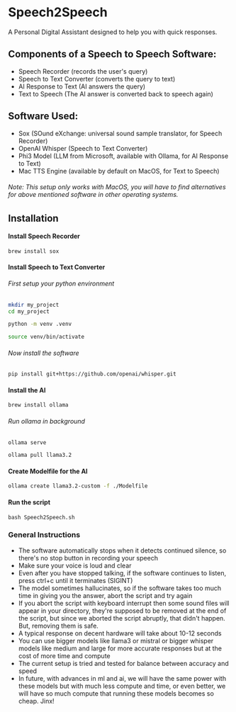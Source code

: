 # Speech2Speech
A Personal Digital Assistant designed to help you with quick responses.

## Components of a Speech to Speech Software:
- Speech Recorder (records the user's query)
- Speech to Text Converter (converts the query to text)
- AI Response to Text (AI answers the query)
- Text to Speech (The AI answer is converted back to speech again)

## Software Used:
- Sox (SOund eXchange: universal sound sample translator, for Speech Recorder)
- OpenAI Whisper (Speech to Text Converter)
- Phi3 Model (LLM from Microsoft, available with Ollama, for AI Response to Text)
- Mac TTS Engine (available by default on MacOS, for Text to Speech)

###### Note: This setup only works with MacOS, you will have to find alternatives for above mentioned software in other operating systems.

## Installation

#### Install Speech Recorder

```bash
brew install sox
```

#### Install Speech to Text Converter

###### First setup your python environment

```bash
mkdir my_project
cd my_project
```

```bash
python -m venv .venv
```

```bash
source venv/bin/activate
```
###### Now install the software

```bash
pip install git+https://github.com/openai/whisper.git
```

#### Install the AI

```bash
brew install ollama
```

###### Run ollama in background

```bash
ollama serve
```

```bash
ollama pull llama3.2
```

#### Create Modelfile for the AI

```bash
ollama create llama3.2-custom -f ./Modelfile
```

#### Run the script
```
bash Speech2Speech.sh
```

### General Instructions
- The software automatically stops when it detects continued silence, so there's no stop button in recording your speech
- Make sure your voice is loud and clear
- Even after you have stopped talking, if the software continues to listen, press ctrl+c until it terminates (SIGINT)
- The model sometimes hallucinates, so if the software takes too much time in giving you the answer, abort the script and try again
- If you abort the script with keyboard interrupt then some sound files will appear in your directory, they're supposed to be removed at the end of the script, but since we aborted the script abruptly, that didn't happen. But, removing them is safe.
- A typical response on decent hardware will take about 10-12 seconds
- You can use bigger models like llama3 or mistral or bigger whisper models like medium and large for more accurate responses but at the cost of more time and compute
- The current setup is tried and tested for balance between accuracy and speed
- In future, with advances in ml and ai, we will have the same power with these models but with much less compute and time, or even better, we will have so much compute that running these models becomes so cheap. Jinx!
